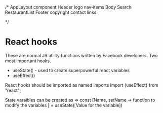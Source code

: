 /* 
    AppLayout component
        Header
            logo
            nav-items
        Body
            Search
            RestaurantList
        Footer
            copyright
            contact
            links

*/


# React hooks

 These are normal JS utility functions written by Facebook developers. 
 Two most important hooks. 
 - useState() - used to create superpowerful react variables
 - useEffect()

 React hooks should be imported as named imports 
 import {useEffect} from "react";

State varaibles can be created as => const [Name, setName -> function to modify the variables ] = useState([Value for the variable])
